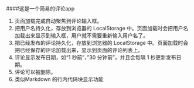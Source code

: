 ####这是一个简易的评论app

1. 页面加载完成自动聚焦到评论输入框。
2. 把用户名持久化，存放到浏览器的 LocalStorage 中。页面加载时会把用户名加载出来显示到输入框，用户就不需要重新输入用户名了。
3. 把已经发布的评论持久化，存放到浏览器的 LocalStorage 中。页面加载时会把已经保存的评论加载出来，显示到页面的评论列表上。
4. 评论显示发布日期，如“1 秒前”，”30 分钟前”，并且会每隔 1 秒更新发布日期。
5. 评论可以被删除。
6. 类似Markdown 的行内代码块显示功能